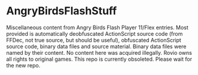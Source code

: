 # AngryBirdsFlashStuff
Miscellaneous content from Angry Birds Flash Player 11/Flex entries. Most provided is automatically deobfuscated ActionScript source code (from FFDec, not true source, but should be useful), obfuscated ActionScript source code, binary data files and source material. Binary data files were named by their content. No content here was acquired illegally. Rovio owns all rights to original games. This repo is currently obsoleted. Please wait for the new repo.
